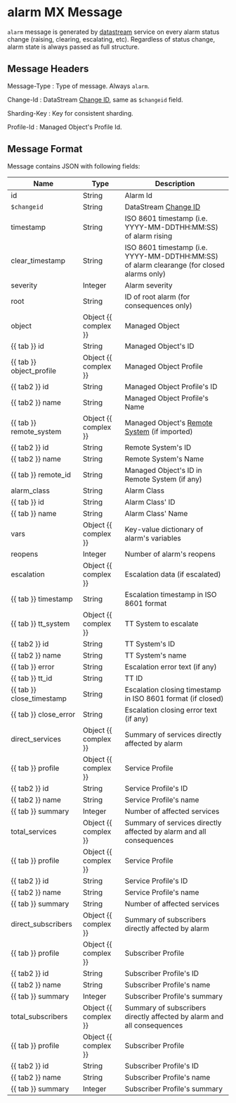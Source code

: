 # alarm MX Message

`alarm` message is generated by [datastream](../../../admin/reference/services/datastream.md)
service on every alarm status change (raising, clearing, escalating, etc).
Regardless of status change, alarm state is always passed as full structure.

## Message Headers

Message-Type
: Type of message. Always `alarm`.

Change-Id
: DataStream [Change ID](../../../dev/reference/api/datastream/index.md#change-id),
same as `$changeid` field.

Sharding-Key
: Key for consistent sharding.

Profile-Id
: Managed Object's Profile Id.

## Message Format

Message contains JSON with following fields:

| Name                      | Type                 | Description                                                                                             |
| ------------------------- | -------------------- | ------------------------------------------------------------------------------------------------------- |
| id                        | String               | Alarm Id                                                                                                |
| `$changeid`               | String               | DataStream [Change ID](../../../dev/reference/api/datastream/index.md#change-id)                        |
| timestamp                 | String               | ISO 8601 timestamp (i.e. YYYY-MM-DDTHH:MM:SS) of alarm rising                                           |
| clear_timestamp           | String               | ISO 8601 timestamp (i.e. YYYY-MM-DDTHH:MM:SS) of alarm clearange (for closed alarms only)               |
| severity                  | Integer              | Alarm severity                                                                                          |
| root                      | String               | ID of root alarm (for consequences only)                                                                |
| object                    | Object {{ complex }} | Managed Object                                                                                          |
| {{ tab }} id              | String               | Managed Object's ID                                                                                     |
| {{ tab }} object_profile  | Object {{ complex }} | Managed Object Profile                                                                                  |
| {{ tab2 }} id             | String               | Managed Object Profile's ID                                                                             |
| {{ tab2 }} name           | String               | Managed Object Profile's Name                                                                           |
| {{ tab }} remote_system   | Object {{ complex }} | Managed Object's [Remote System](../../../user/reference/concepts/remote-system/index.md) (if imported) |
| {{ tab2 }} id             | String               | Remote System's ID                                                                                      |
| {{ tab2 }} name           | String               | Remote System's Name                                                                                    |
| {{ tab }} remote_id       | String               | Managed Object's ID in Remote System (if any)                                                           |
| alarm_class               | String               | Alarm Class                                                                                             |
| {{ tab }} id              | String               | Alarm Class' ID                                                                                         |
| {{ tab }} name            | String               | Alarm Class' Name                                                                                       |
| vars                      | Object {{ complex }} | Key-value dictionary of alarm's variables                                                               |
| reopens                   | Integer              | Number of alarm's reopens                                                                               |
| escalation                | Object {{ complex }} | Escalation data (if escalated)                                                                          |
| {{ tab }} timestamp       | String               | Escalation timestamp in ISO 8601 format                                                                 |
| {{ tab }} tt_system       | Object {{ complex }} | TT System to escalate                                                                                   |
| {{ tab2 }} id             | String               | TT System's ID                                                                                          |
| {{ tab2 }} name           | String               | TT System's name                                                                                        |
| {{ tab }} error           | String               | Escalation error text (if any)                                                                          |
| {{ tab }} tt_id           | String               | TT ID                                                                                                   |
| {{ tab }} close_timestamp | String               | Escalation closing timestamp in ISO 8601 format (if closed)                                             |
| {{ tab }} close_error     | String               | Escalation closing error text (if any)                                                                  |
| direct_services           | Object {{ complex }} | Summary of services directly affected by alarm                                                          |
| {{ tab }} profile         | Object {{ complex }} | Service Profile                                                                                         |
| {{ tab2 }} id             | String               | Service Profile's ID                                                                                    |
| {{ tab2 }} name           | String               | Service Profile's name                                                                                  |
| {{ tab }} summary         | Integer              | Number of affected services                                                                             |
| total_services            | Object {{ complex }} | Summary of services directly affected by alarm and all consequences                                     |
| {{ tab }} profile         | Object {{ complex }} | Service Profile                                                                                         |
| {{ tab2 }} id             | String               | Service Profile's ID                                                                                    |
| {{ tab2 }} name           | String               | Service Profile's name                                                                                  |
| {{ tab }} summary         | String               | Number of affected services                                                                             |
| direct_subscribers        | Object {{ complex }} | Summary of subscribers directly affected by alarm                                                       |
| {{ tab }} profile         | Object {{ complex }} | Subscriber Profile                                                                                      |
| {{ tab2 }} id             | String               | Subscriber Profile's ID                                                                                 |
| {{ tab2 }} name           | String               | Subscriber Profile's name                                                                               |
| {{ tab }} summary         | Integer              | Subscriber Profile's summary                                                                            |
| total_subscribers         | Object {{ complex }} | Summary of subscribers directly affected by alarm and all consequences                                  |
| {{ tab }} profile         | Object {{ complex }} | Subscriber Profile                                                                                      |
| {{ tab2 }} id             | String               | Subscriber Profile's ID                                                                                 |
| {{ tab2 }} name           | String               | Subscriber Profile's name                                                                               |
| {{ tab }} summary         | Integer              | Subscriber Profile's summary                                                                            |
